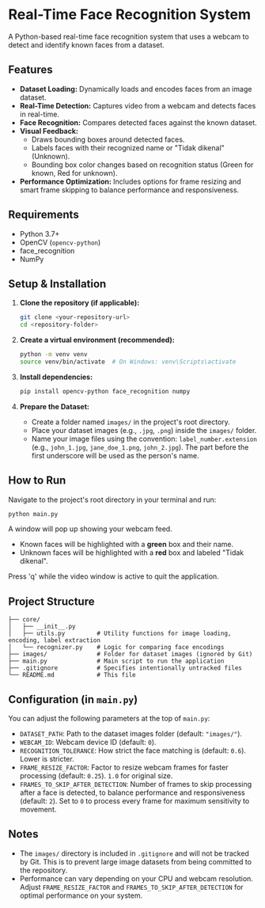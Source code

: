# Real-Time Face Recognition System

A Python-based real-time face recognition system that uses a webcam to detect and identify known faces from a dataset.

## Features

*   **Dataset Loading:** Dynamically loads and encodes faces from an image dataset.
*   **Real-Time Detection:** Captures video from a webcam and detects faces in real-time.
*   **Face Recognition:** Compares detected faces against the known dataset.
*   **Visual Feedback:**
    *   Draws bounding boxes around detected faces.
    *   Labels faces with their recognized name or "Tidak dikenal" (Unknown).
    *   Bounding box color changes based on recognition status (Green for known, Red for unknown).
*   **Performance Optimization:** Includes options for frame resizing and smart frame skipping to balance performance and responsiveness.

## Requirements

*   Python 3.7+
*   OpenCV (`opencv-python`)
*   face_recognition
*   NumPy

## Setup & Installation

1.  **Clone the repository (if applicable):**
    ```bash
    git clone <your-repository-url>
    cd <repository-folder>
    ```

2.  **Create a virtual environment (recommended):**
    ```bash
    python -m venv venv
    source venv/bin/activate  # On Windows: venv\Scripts\activate
    ```

3.  **Install dependencies:**
    ```bash
    pip install opencv-python face_recognition numpy
    ```

4.  **Prepare the Dataset:**
    *   Create a folder named `images/` in the project's root directory.
    *   Place your dataset images (e.g., `.jpg`, `.png`) inside the `images/` folder.
    *   Name your image files using the convention: `label_number.extension` (e.g., `john_1.jpg`, `jane_doe_1.png`, `john_2.jpg`). The part before the first underscore will be used as the person's name.

## How to Run

Navigate to the project's root directory in your terminal and run:

```bash
python main.py
```

A window will pop up showing your webcam feed.
*   Known faces will be highlighted with a **green** box and their name.
*   Unknown faces will be highlighted with a **red** box and labeled "Tidak dikenal".

Press 'q' while the video window is active to quit the application.

## Project Structure

```
├── core/
│   ├── __init__.py
│   ├── utils.py         # Utility functions for image loading, encoding, label extraction
│   └── recognizer.py    # Logic for comparing face encodings
├── images/              # Folder for dataset images (ignored by Git)
├── main.py              # Main script to run the application
├── .gitignore           # Specifies intentionally untracked files
└── README.md            # This file
```

## Configuration (in `main.py`)

You can adjust the following parameters at the top of `main.py`:

*   `DATASET_PATH`: Path to the dataset images folder (default: `"images/"`).
*   `WEBCAM_ID`: Webcam device ID (default: `0`).
*   `RECOGNITION_TOLERANCE`: How strict the face matching is (default: `0.6`). Lower is stricter.
*   `FRAME_RESIZE_FACTOR`: Factor to resize webcam frames for faster processing (default: `0.25`). `1.0` for original size.
*   `FRAMES_TO_SKIP_AFTER_DETECTION`: Number of frames to skip processing after a face is detected, to balance performance and responsiveness (default: `2`). Set to `0` to process every frame for maximum sensitivity to movement.

## Notes

*   The `images/` directory is included in `.gitignore` and will not be tracked by Git. This is to prevent large image datasets from being committed to the repository.
*   Performance can vary depending on your CPU and webcam resolution. Adjust `FRAME_RESIZE_FACTOR` and `FRAMES_TO_SKIP_AFTER_DETECTION` for optimal performance on your system.
